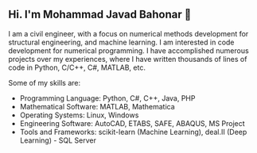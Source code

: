 ## Hi. I'm Mohammad Javad Bahonar 👋

I am a civil engineer, with a focus on numerical methods development for structural engineering, and  machine learning. I am interested in code development for numerical programming. I have accomplished numerous projects over my experiences, where I have written thousands of lines of code in Python, C/C++, C#, MATLAB, etc.

Some of my skills are:
* Programming Language: Python, C#, C++, Java, PHP
* Mathematical Software: MATLAB, Mathematica
* Operating Systems: Linux, Windows
* Engineering Software: AutoCAD, ETABS, SAFE, ABAQUS, MS Project
* Tools and Frameworks: scikit-learn (Machine Learning), deal.II (Deep Learning) - SQL Server

<!--
**mjbahonar/mjbahonar** is a ✨ _special_ ✨ repository because its `README.md` (this file) appears on your GitHub profile.

Here are some ideas to get you started:

- 🔭 I’m currently working on ...
- 🌱 I’m currently learning ...
- 👯 I’m looking to collaborate on ...
- 🤔 I’m looking for help with ...
- 💬 Ask me about ...
- 📫 How to reach me: ...
- 😄 Pronouns: ...
- ⚡ Fun fact: ...
-->
